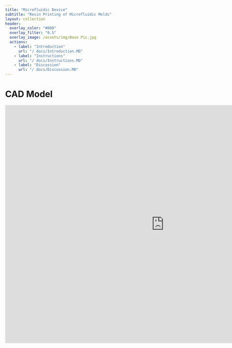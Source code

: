 ```yaml
---
title: "Microfluidic Device"
subtitle: "Resin Printing of Microfluidic Molds" 
layout: collection
header:
  overlay_color: "#000"
  overlay_filter: "0.5"
  overlay_image: /assets/img/Base Pic.jpg  
  actions:
    - label: "Introduction"
      url: "/ docs/Introduction.MD"
    - label: "Instructions"
      url: "/ docs/Instructions.MD"
    - label: "Discussion"
      url: "/ docs/Discussion.MD"
---
```



# CAD Model
<iframe src="https://vanderbilt643.autodesk360.com/shares/public/SH286ddQT78850c0d8a4e9cfb891f179a241?mode=embed" width="1024" height="768" allowfullscreen="true" webkitallowfullscreen="true" mozallowfullscreen="true"  frameborder="0"></iframe>

